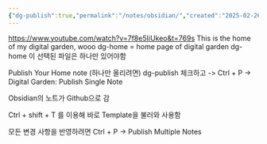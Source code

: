 ```yaml
---
{"dg-publish":true,"permalink":"/notes/obsidian/","created":"2025-02-26T15:44:19.077+09:00","updated":"2025-01-03T18:46:57.565+09:00"}
---
```


https://www.youtube.com/watch?v=7f8e5IiUkeo&t=769s
This is the home of my digital garden, wooo
dg-home = home page of digital garden
dg-home 이 선택된 파일은 하나만 있어야함

Publish Your Home note (하나만 올리려면)
dg-publish 체크하고 -> Ctrl + P -> Digital Garden: Publish Single Note

Obsidian의 노트가 Github으로 감


Ctrl + shift + T 를 이용해 바로 Template을 불러와 사용함

모든 변경 사항을 반영하려면 
Ctrl + P -> Publish Multiple Notes

